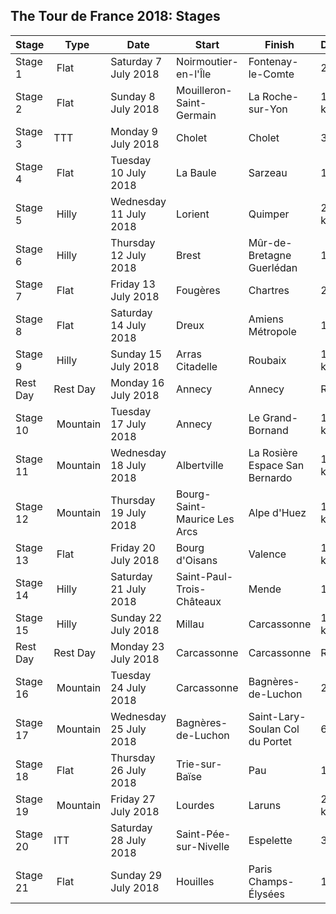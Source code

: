 ## The Tour de France 2018: Stages
| Stage | Type | Date | Start | Finish | Distance |
| --- | --- | --- | --- | --- | --- |
| Stage 1 |  Flat | Saturday 7 July 2018 | Noirmoutier-en-l'Île | Fontenay-le-Comte | 201 km |
| Stage 2 |  Flat | Sunday 8 July 2018 | Mouilleron-Saint-Germain | La Roche-sur-Yon | 182.5 km |
| Stage 3 | TTT | Monday 9 July 2018 | Cholet | Cholet | 35.5 km |
| Stage 4 |  Flat | Tuesday 10 July 2018 | La Baule | Sarzeau | 195 km |
| Stage 5 |  Hilly | Wednesday 11 July 2018 | Lorient | Quimper | 204.5 km |
| Stage 6 |  Hilly | Thursday 12 July 2018 | Brest | Mûr-de-Bretagne Guerlédan | 181 km |
| Stage 7 |  Flat | Friday 13 July 2018 | Fougères | Chartres | 231 km |
| Stage 8 |  Flat | Saturday 14 July 2018 | Dreux | Amiens Métropole | 181 km |
| Stage 9 |  Hilly | Sunday 15 July 2018 | Arras Citadelle | Roubaix | 156.5 km |
| Rest Day | Rest Day | Monday 16 July 2018 | Annecy | Annecy | Rest Day |
| Stage 10 |  Mountain | Tuesday 17 July 2018 | Annecy | Le Grand-Bornand | 158.5 km |
| Stage 11 |  Mountain | Wednesday 18 July 2018 | Albertville | La Rosière Espace San Bernardo | 108.5 km |
| Stage 12 |  Mountain | Thursday 19 July 2018 | Bourg-Saint-Maurice Les Arcs | Alpe d'Huez | 175.5 km |
| Stage 13 |  Flat | Friday 20 July 2018 | Bourg d'Oisans | Valence | 169.5 km |
| Stage 14 |  Hilly | Saturday 21 July 2018 | Saint-Paul-Trois-Châteaux | Mende | 188 km |
| Stage 15 |  Hilly | Sunday 22 July 2018 | Millau | Carcassonne | 181.5 km |
| Rest Day | Rest Day | Monday 23 July 2018 | Carcassonne | Carcassonne | Rest Day |
| Stage 16 |  Mountain | Tuesday 24 July 2018 | Carcassonne | Bagnères-de-Luchon | 218 km |
| Stage 17 |  Mountain | Wednesday 25 July 2018 | Bagnères-de-Luchon | Saint-Lary-Soulan Col du Portet | 65 km |
| Stage 18 |  Flat | Thursday 26 July 2018 | Trie-sur-Baïse | Pau | 171 km |
| Stage 19 |  Mountain | Friday 27 July 2018 | Lourdes | Laruns | 200.5 km |
| Stage 20 | ITT | Saturday 28 July 2018 | Saint-Pée-sur-Nivelle | Espelette | 31 km |
| Stage 21 |  Flat | Sunday 29 July 2018 | Houilles | Paris Champs-Élysées | 116 km |


